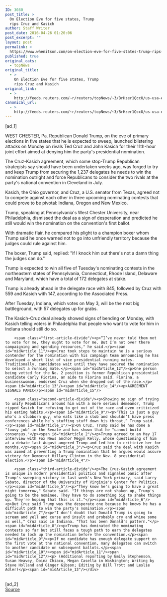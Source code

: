 ```yaml
---
ID: 3080
post_title: >
  On Election Eve for five states, Trump
  rips Cruz and Kasich
author: Staff Writer
post_date: 2016-04-26 01:20:06
post_excerpt: ""
layout: post
permalink: >
  https://www.whenitson.com/on-election-eve-for-five-states-trump-rips-cruz-and-kasich/
published: true
original_cats:
  - topNews
original_title:
  - >
    On Election Eve for five states, Trump
    rips Cruz and Kasich
original_link:
  - >
    http://feeds.reuters.com/~r/reuters/topNews/~3/BrHzer1QccU/us-usa-election-idUSKCN0XM1HG
canonical_url:
  - >
    http://feeds.reuters.com/~r/reuters/topNews/~3/BrHzer1QccU/us-usa-election-idUSKCN0XM1HG
---
```

 [ad_1]
<br><div id="articleText">
<span id="midArticle_start"/>

<span id="midArticle_0"/><span class="focusParagraph" readability="7"><p><span class="articleLocation">WEST CHESTER, Pa.</span> Republican Donald Trump, on the eve of primary elections in five states that he is expected to sweep, launched blistering attacks on Monday on rivals Ted Cruz and John Kasich for their 11th-hour joint effort aimed at denying him the party's presidential nomination.</p></span><span id="midArticle_1"/><p>The Cruz-Kasich agreement, which some stop-Trump Republican strategists say should have been undertaken weeks ago, was forged to try and keep Trump from securing the 1,237 delegates he needs to win the nomination outright and force Republicans to consider the two rivals at the party's national convention in Cleveland in July.</p><span id="midArticle_2"/><p>Kasich, the Ohio governor, and Cruz, a U.S. senator from Texas, agreed not to compete against each other in three upcoming nominating contests that could prove to be pivotal: Indiana, Oregon and New Mexico.</p><span id="midArticle_3"/><p>Trump, speaking at Pennsylvania's West Chester University, near Philadelphia, dismissed the deal as a sign of desperation and predicted he still would win the nomination on the convention's first ballot.</p><span id="midArticle_4"/><p>With dramatic flair, he compared his plight to a champion boxer whom Trump said he once warned not to go into unfriendly territory because the judges could rule against him.</p><span id="midArticle_5"/><p>The boxer, Trump said, replied: "If I knock him out there's not a damn thing the judges can do."</p><span id="midArticle_6"/><p>Trump is expected to win all five of Tuesday's nominating contests in the northeastern states of Pennsylvania, Connecticut, Rhode Island, Delaware and Maryland, which have a total of 172 delegates at stake.</p><span id="midArticle_7"/><p>Trump is already ahead in the delegate race with 845, followed by Cruz with 559 and Kasich with 147, according to the Associated Press.</p><span id="midArticle_8"/><p>After Tuesday, Indiana, which votes on May 3, will be the next big battleground, with 57 delegates up for grabs.</p><span id="midArticle_9"/><p>The Kasich-Cruz deal already showed signs of bending on Monday, with Kasich telling voters in Philadelphia that people who want to vote for him in Indiana should still do so.</p><span id="midArticle_10"/>
        
        <span class="first-article-divide"/><p>“I’ve never told them not to vote for me, they ought to vote for me. But I’m not over there campaigning and spending resources," he said.</p><span id="midArticle_11"/><p>Cruz took steps to maintain he is a serious contender for the nomination with his campaign team announcing he has developed a short list of vice presidential running mates. Traditionally, candidates wait until they have secured the nomination to select a running mate.</p><span id="midArticle_12"/><p>One person being vetted for the No. 2 position is former Republican presidential candidate Carly Fiorina, an aide to Fiorina said. Fiorina, a businesswoman, endorsed Cruz when she dropped out of the race.</p><span id="midArticle_13"/><span id="midArticle_14"/><p>AGREEMENT SIGNALS PANIC</p><span id="midArticle_15"/>
        
        <span class="second-article-divide"/><p>Showing no sign of trying to unify Republicans around him with a more serious demeanor, Trump ripped Kasich for refusing to get out of the race and even criticized his eating habits.</p><span id="midArticle_0"/><p>“This is just a guy who’s a stubborn guy, who eats like a slob and shouldn’t have press conferences while he’s stuffing stuff down his throat,” Trump said.</p><span id="midArticle_1"/><p>On Cruz, Trump said he has done a "lousy job" in the Senate and has shown that he "cannot build consensus."</p><span id="midArticle_2"/><p>Trump agreed to an May 17 interview with Fox News anchor Megyn Kelly, whose questioning of him at a debate last August angered Trump and led him to criticize her for months.</p><span id="midArticle_3"/><p>Cruz said the deal with Kasich was aimed at preventing a Trump nomination that he argues would assure victory for Democrat Hillary Clinton in the Nov. 8 presidential election.</p><span id="midArticle_4"/>
        
        <span class="third-article-divide"/><p>The Cruz-Kasich agreement is unique in modern presidential politics and signaled panic after Trump's sweeping victory in last week's New York primary, said Larry Sabato, director of the University of Virginia's Center for Politics.</p><span id="midArticle_5"/><p>"They know he's going to have a great night tomorrow," Sabato said. "If things are not shaken up, Trump's going to be the nominee. They have to do something big to shake things up. They're hoping that this is it."</p><span id="midArticle_6"/><p>But Cruz said Trump was the desperate one because he knows he has a difficult path to win the party's nomination.</p><span id="midArticle_7"/><p>"I don't doubt that Donald Trump is going to scream and yell and curse and insult and probably cry and whine some as well," Cruz said in Indiana. "That has been Donald's pattern."</p><span id="midArticle_8"/><p>Trump has dominated the nominating contests so far but still faces a tough path to earn the delegates needed to lock up the nomination before the convention.</p><span id="midArticle_9"/><p>If no candidate has enough delegate support on the first vote at the national convention, many delegates can switch to another candidate on subsequent ballots.</p><span id="midArticle_10"/><span id="midArticle_11"/><span id="midArticle_12"/><p> (Additional reporting by Emily Stephenson, Susan Heavey, Doina Chiacu, Megan Casella in Washington; Writing by Steve Holland and Ginger Gibson; Editing by Bill Trott and Leslie Adler)</p><span id="midArticle_13"/></div>
<br>[ad_2]
<br><a href="http://feeds.reuters.com/~r/reuters/topNews/~3/BrHzer1QccU/us-usa-election-idUSKCN0XM1HG">Source </a>